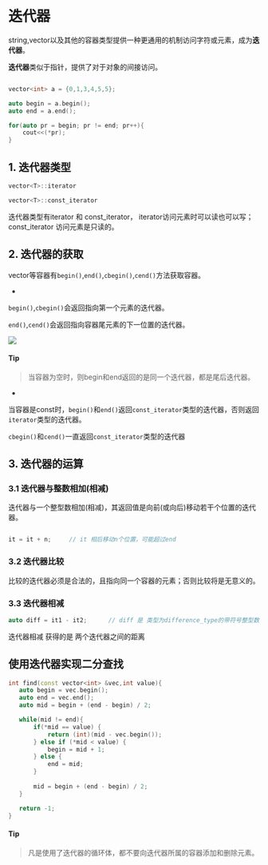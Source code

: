 # 迭代器

string,vector以及其他的容器类型提供一种更通用的机制访问字符或元素，成为**迭代器**。

**迭代器**类似于指针，提供了对于对象的间接访问。

```c++

vector<int> a = {0,1,3,4,5,5};

auto begin = a.begin();
auto end = a.end();

for(auto pr = begin; pr != end; pr++){
    cout<<(*pr);
}

```

## 1. 迭代器类型

```c++
vector<T>::iterator 

vector<T>::const_iterator 
```

迭代器类型有iterator 和 const_iterator， iterator访问元素时可以读也可以写；const_iterator 访问元素是只读的。

## 2. 迭代器的获取

vector等容器有`begin()`,`end()`,`cbegin()`,`cend()`方法获取容器。

- 
`begin()`,`cbegin()`会返回指向第一个元素的迭代器。

`end()`,`cend()`会返回指向容器尾元素的下一位置的迭代器。

![](https://pic.existorlive.cn/%E6%88%AA%E5%B1%8F2020-09-20%20%E4%B8%8B%E5%8D%888.02.53.png)

#### Tip

> 当容器为空时，则begin和end返回的是同一个迭代器，都是尾后迭代器。

- 

当容器是const时，`begin()`和`end()`返回`const_iterator`类型的迭代器，否则返回`iterator`类型的迭代器。

`cbegin()`和`cend()`一直返回`const_iterator`类型的迭代器


## 3. 迭代器的运算

### 3.1 迭代器与整数相加(相减)

迭代器与一个整型数相加(相减)，其返回值是向前(或向后)移动若干个位置的迭代器。

```c++

it = it + n;     // it 相后移动n个位置，可能超过end

```

### 3.2 迭代器比较

比较的迭代器必须是合法的，且指向同一个容器的元素；否则比较将是无意义的。

### 3.3 迭代器相减

```c++
auto diff = it1 - it2;      // diff 是 类型为difference_type的带符号整型数
```
迭代器相减 获得的是 两个迭代器之间的距离


## 使用迭代器实现二分查找

```c++
int find(const vector<int> &vec,int value){
   auto begin = vec.begin();
   auto end = vec.end();
   auto mid = begin + (end - begin) / 2;

   while(mid != end){
       if(*mid == value) {
           return (int)(mid - vec.begin());
       } else if (*mid < value) {
           begin = mid + 1;
       } else {
           end = mid;
       }
       
       mid = begin + (end - begin) / 2;
   }

   return -1;
}

```

#### Tip

> 凡是使用了迭代器的循环体，都不要向迭代器所属的容器添加和删除元素。












